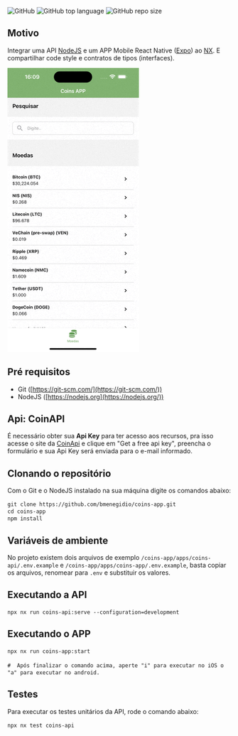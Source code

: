 ![GitHub](https://img.shields.io/github/license/bmenegidio/coins-app)
![GitHub top language](https://img.shields.io/github/languages/top/bmenegidio/coins-app)
![GitHub repo size](https://img.shields.io/github/repo-size/bmenegidio/coins-app)

## Motivo

Integrar uma API [NodeJS](https://nodejs.org/) e um APP Mobile React Native ([Expo](https://expo.dev/)) ao [NX](https://nx.dev/). E compartilhar code style e contratos de tipos (interfaces).

![APP](./docs/images/readme/app_ios.gif)

## Pré requisitos

- Git ([https://git-scm.com/](https://git-scm.com/))
- NodeJS ([https://nodejs.org](https://nodejs.org/))

## Api: CoinAPI

É necessário obter sua **Api Key** para ter acesso aos recursos, pra isso acesse o site da [CoinApi](https://www.coinapi.io/market-data-api/pricing) e clique em "Get a free api key", preencha o formulário e sua Api Key será enviada para o e-mail informado.

## Clonando o repositório

Com o Git e o NodeJS instalado na sua máquina digite os comandos abaixo:

```
git clone https://github.com/bmenegidio/coins-app.git
cd coins-app
npm install
```

## Variáveis de ambiente

No projeto existem dois arquivos de exemplo `/coins-app/apps/coins-api/.env.example` e `/coins-app/apps/coins-app/.env.example`, basta copiar os arquivos, renomear para `.env` e substituir os valores.

## Executando a API

```
npx nx run coins-api:serve --configuration=development
```

## Executando o APP

```
npx nx run coins-app:start

#  Após finalizar o comando acima, aperte "i" para executar no iOS o "a" para executar no android.
```

## Testes

Para executar os testes unitários da API, rode o comando abaixo:

```
npx nx test coins-api
```
